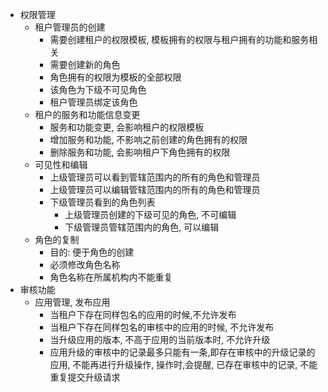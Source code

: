 - 权限管理
	- 租户管理员的创建
		- 需要创建租户的权限模板, 模板拥有的权限与租户拥有的功能和服务相关
		- 需要创建新的角色
		- 角色拥有的权限为模板的全部权限
		- 该角色为下级不可见角色
		- 租户管理员绑定该角色
	- 租户的服务和功能信息变更
		- 服务和功能变更, 会影响租户的权限模板 
		- 增加服务和功能, 不影响之前创建的角色拥有的权限
		- 删除服务和功能, 会影响租户下角色拥有的权限
	- 可见性和编辑
		- 上级管理员可以看到管辖范围内的所有的角色和管理员
		- 上级管理员可以编辑管辖范围内的所有的角色和管理员
		- 下级管理员看到的角色列表
			- 上级管理员创建的下级可见的角色, 不可编辑
			- 下级管理员管辖范围内的角色, 可以编辑
	- 角色的复制
		- 目的: 便于角色的创建
		- 必须修改角色名称
		- 角色名称在所属机构内不能重复
- 审核功能
	- 应用管理, 发布应用
		- 当租户下存在同样包名的应用的时候,不允许发布
		- 当租户下存在同样包名的审核中的应用的时候, 不允许发布
		- 当升级应用的版本, 不高于应用的当前版本时, 不允许升级
		- 应用升级的审核中的记录最多只能有一条,即存在审核中的升级记录的应用, 不能再进行升级操作, 操作时,会提醒, 已存在审核中的记录, 不能重复提交升级请求